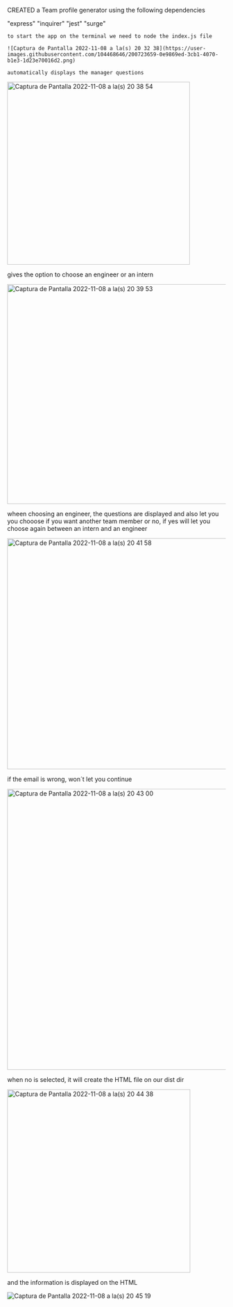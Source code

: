 CREATED a Team profile generator using  the following dependencies 

  "express"
    "inquirer"
    "jest"
    "surge"

    to start the app on the terminal we need to node the index.js file

    ![Captura de Pantalla 2022-11-08 a la(s) 20 32 38](https://user-images.githubusercontent.com/104468646/200723659-0e9869ed-3cb1-4070-b1e3-1d23e70016d2.png)
    
    automatically displays the manager questions 
    
<img width="421" alt="Captura de Pantalla 2022-11-08 a la(s) 20 38 54" src="https://user-images.githubusercontent.com/104468646/200723815-d277fef1-a5f1-48e1-9a86-cf1d931b2b40.png">

gives the option to choose an engineer or an intern 

<img width="506" alt="Captura de Pantalla 2022-11-08 a la(s) 20 39 53" src="https://user-images.githubusercontent.com/104468646/200723934-7d16e109-e324-410c-b7e0-5dd6063d5238.png">

wheen choosing an engineer, the questions are displayed and also let you you chooose if you want another team member or no, if yes will let you choose again between an intern and an engineer 

<img width="532" alt="Captura de Pantalla 2022-11-08 a la(s) 20 41 58" src="https://user-images.githubusercontent.com/104468646/200724200-96f0ffef-0163-41a1-9438-b9fe8c87576c.png">

if the email is wrong, won´t let you continue

<img width="647" alt="Captura de Pantalla 2022-11-08 a la(s) 20 43 00" src="https://user-images.githubusercontent.com/104468646/200724416-cd5a172d-cbbe-49f3-a75d-7ecc35722216.png">

when no is selected, it will create the HTML file on our dist dir

<img width="422" alt="Captura de Pantalla 2022-11-08 a la(s) 20 44 38" src="https://user-images.githubusercontent.com/104468646/200724607-4103be5b-1ed2-47d7-b464-92bf010f88c2.png">

and the information is displayed on the HTML 

![Captura de Pantalla 2022-11-08 a la(s) 20 45 19](https://user-images.githubusercontent.com/104468646/200724761-b01a051b-9248-4143-b786-a05b431b7d3c.png)




